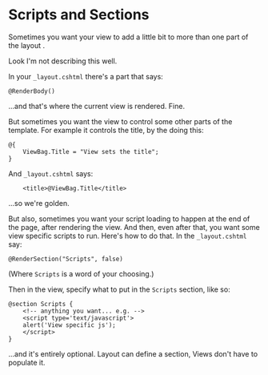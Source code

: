﻿# Scripts and Sections

Sometimes you want your view to add a little bit to more than one part of the layout .

Look I'm not describing this well.

In your `_layout.cshtml` there's a part that says:

    @RenderBody()

...and that's where the current view is rendered. Fine.

But sometimes you want the view to control some other parts of the template. For example it controls the title, by the doing this:

    @{
        ViewBag.Title = "View sets the title";
    }

And `_layout.cshtml` says:

        <title>@ViewBag.Title</title>

...so we're golden.

But also, sometimes you want your script loading to happen at the end of the page, after rendering the view. And then, even after that, you want some view specific scripts to run. Here's how to do that. In the `_layout.cshtml` say:

    @RenderSection("Scripts", false)


(Where `Scripts` is a word of your choosing.)

Then in the view, specify what to put in the `Scripts` section, like so:

    @section Scripts {
        <!-- anything you want... e.g. -->
        <script type='text/javascript'>
        alert('View specific js');
        </script>
    }

...and it's entirely optional. Layout can define a section, Views don't have to populate it.